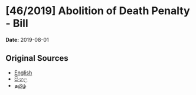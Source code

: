 # [46/2019] Abolition of Death Penalty - Bill

**Date:** 2019-08-01

## Original Sources

- [English](https://documents.gov.lk/view/bills/2019/8/46-2019_E.pdf)
- [සිංහල](https://documents.gov.lk/view/bills/2019/8/46-2019_S.pdf)
- [தமிழ்](https://documents.gov.lk/view/bills/2019/8/46-2019_T.pdf)
